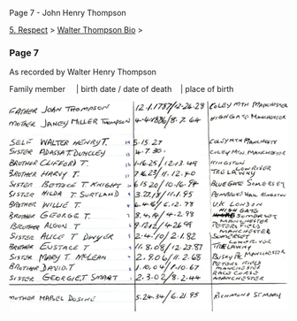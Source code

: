 Page 7 - John Henry Thompson


    

[5\. Respect](../../heros.html)‎ > ‎[Walter Thompson Bio](../walter-thompson-bio.html)‎ > ‎

### Page 7

As recorded by Walter Henry Thompson

Family member     | birth date / date of death    | place of birth

[![](../../_/rsrc/1481644266430/heros/walter-thompson-bio/page-7/WHT_Siblings-width=100-.jpg)](http://www.johnhenrythompson.com/heros/walter-thompson-bio/page-7/WHT_Siblings.jpg?attredirects=0)

  

